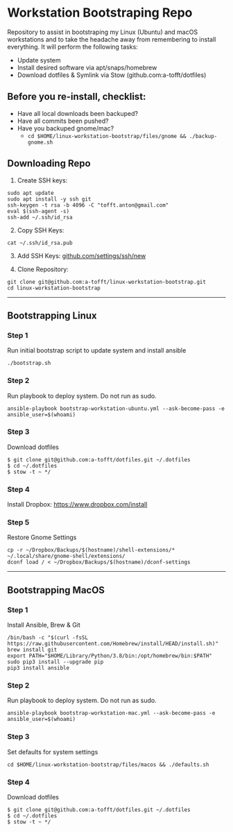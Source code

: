 # Workstation Bootstraping Repo

Repository to assist in bootstraping my Linux (Ubuntu) and macOS workstations and to take the headache away from remembering to install everything. It will perform the following tasks:
 - Update system
 - Install desired software via apt/snaps/homebrew
 - Download dotfiles & Symlink via Stow (github.com:a-tofft/dotfiles)

## Before you re-install, checklist:

 - Have all local downloads been backuped?
 - Have all commits been pushed?
 - Have you backuped gnome/mac?
   - `cd $HOME/linux-workstation-bootstrap/files/gnome && ./backup-gnome.sh`

## Downloading Repo 

1. Create SSH keys:
```shell
sudo apt update 
sudo apt install -y ssh git
ssh-keygen -t rsa -b 4096 -C "tofft.anton@gmail.com"
eval $(ssh-agent -s)
ssh-add ~/.ssh/id_rsa
```

2. Copy SSH Keys:
```shell
cat ~/.ssh/id_rsa.pub
```

3. Add SSH Keys: [github.com/settings/ssh/new](https://github.com/settings/ssh/new)

4. Clone Repository:
```shell 
git clone git@github.com:a-tofft/linux-workstation-bootstrap.git 
cd linux-workstation-bootstrap 
```


---
## Bootstrapping Linux


### Step 1
Run initial bootstrap script to update system and install ansible
```shell
./bootstrap.sh 
```


### Step 2
Run playbook to deploy system. Do not run as sudo. 
```shell 
ansible-playbook bootstrap-workstation-ubuntu.yml --ask-become-pass -e ansible_user=$(whoami)
```

### Step 3
Download dotfiles
```shell 
$ git clone git@github.com:a-tofft/dotfiles.git ~/.dotfiles
$ cd ~/.dotfiles
$ stow -t ~ */
```

### Step 4

Install Dropbox: https://www.dropbox.com/install


### Step 5
Restore Gnome Settings
```shell
cp -r ~/Dropbox/Backups/$(hostname)/shell-extensions/* ~/.local/share/gnome-shell/extensions/
dconf load / < ~/Dropbox/Backups/$(hostname)/dconf-settings
```



---
## Bootstrapping MacOS

### Step 1
Install Ansible, Brew & Git
```shell
/bin/bash -c "$(curl -fsSL https://raw.githubusercontent.com/Homebrew/install/HEAD/install.sh)"
brew install git
export PATH="$HOME/Library/Python/3.8/bin:/opt/homebrew/bin:$PATH"
sudo pip3 install --upgrade pip
pip3 install ansible
```

### Step 2
Run playbook to deploy system. Do not run as sudo. 
```shell 
ansible-playbook bootstrap-workstation-mac.yml --ask-become-pass -e ansible_user=$(whoami)
```

### Step 3
Set defaults for system settings
```shell 
cd $HOME/linux-workstation-bootstrap/files/macos && ./defaults.sh
```

### Step 4
Download dotfiles
```shell 
$ git clone git@github.com:a-tofft/dotfiles.git ~/.dotfiles
$ cd ~/.dotfiles
$ stow -t ~ */
```